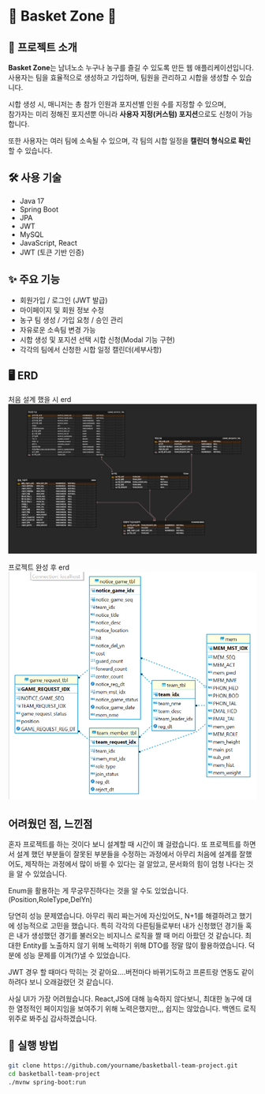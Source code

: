 # 🏀 Basket Zone 🏀

## 📌 프로젝트 소개

**Basket Zone**는 남녀노소 누구나 농구를 즐길 수 있도록 만든 웹 애플리케이션입니다.  
사용자는 팀을 효율적으로 생성하고 가입하며, 팀원을 관리하고 시합을 생성할 수 있습니다.

시합 생성 시, 매니저는 총 참가 인원과 포지션별 인원 수를 지정할 수 있으며,  
참가자는 미리 정해진 포지션뿐 아니라 **사용자 지정(커스텀) 포지션**으로도 신청이 가능합니다.

또한 사용자는 여러 팀에 소속될 수 있으며, 각 팀의 시합 일정을 **캘린더 형식으로 확인**할 수 있습니다.


## 🛠 사용 기술
- Java 17
- Spring Boot
- JPA
- JWT
- MySQL
- JavaScript, React
- JWT (토큰 기반 인증)

## ✨ 주요 기능
- 회원가입 / 로그인 (JWT 발급)
- 마이페이지 및 회원 정보 수정
- 농구 팀 생성 / 가입 요청 / 승인 관리
- 자유로운 소속팀 변경 가능
- 시합 생성 및 포지션 선택 시합 신청(Modal 기능 구현)
- 각각의 팀에서 신청한 시합 일정 캘린더(세부사항)

## 🖥️ ERD
처음 설계 했을 시 erd
![ERD 이미지](./images/firstDesign_erd.PNG)

프로젝트 완성 후 erd
![ERD 이미지](./images/EndDesign_erd.PNG)

## 어려웠던 점, 느낀점 
혼자 프로젝트를 하는 것이다 보니 설계할 때 시간이 꽤 걸렸습니다.
또 프로젝트를 하면서 설계 했던 부분들이 잘못된 부분들을 수정하는 과정에서 아무리 처음에 설계를 잘했어도,
제작하는 과정에서 많이 바뀔 수 있다는 걸 알았고, 문서화의 힘이 엄청 나다는 것을 알 수 있었습니다.

Enum을 활용하는 게 무궁무진하다는 것을 알 수도 있었습니다.(Position,RoleType,DelYn)

당연히 성능 문제였습니다. 아무리 쿼리 짜는거에 자신있어도, N+1를 해결하려고 했기에 성능적으로
고민을 했습니다. 특히 각각의 다른팀들로부터 내가 신청했던 경기들 혹은 내가 생성했던 경기를 불러오는
비지니스 로직을 짤 때 머리 아팠던 것 같습니다. 최대한 Entity를 노출하지 않기 위해 노력하기 위해 DTO를 정말
많이 활용하였습니다. 덕분에 성능 문제를 이겨(?)낼 수 있었습니다.

JWT 경우 할 때마다 막히는 것 같아요....버전마다 바뀌기도하고 프론트랑 연동도 같이 하려다 보니 오래걸렸던 것 같습니다.

사실 UI가 가장 어려웠습니다. React,JS에 대해 능숙하지 않다보니, 최대한 농구에 대한 열정적인 페이지임을 보여주기 위해 노력은했지만,,,
쉽지는 않았습니다. 백엔드 로직 위주로 봐주심 감사하겠습니다.


## 🚀 실행 방법
```bash
git clone https://github.com/yourname/basketball-team-project.git
cd basketball-team-project
./mvnw spring-boot:run

